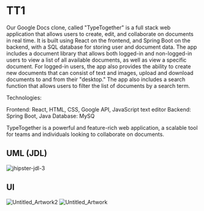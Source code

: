 # TT1
Our Google Docs clone, called "TypeTogether" is a full stack web application that allows users to create, edit, and collaborate on documents in real time. It is built using React on the frontend, and Spring Boot on the backend, with a SQL database for storing user and document data. The app includes a document library that allows both logged-in and non-logged-in users to view a list of all available documents, as well as view a specific document. For logged-in users, the app also provides the ability to create new documents that can consist of text and images, upload and download documents to and from their "desktop." The app also includes a search function that allows users to filter the list of documents by a search term.

Technologies:

Frontend: React, HTML, CSS, Google API, JavaScript text editor
Backend: Spring Boot, Java
Database: MySQ

TypeTogether is a powerful and feature-rich web application, a scalable tool for teams and individuals looking to collaborate on documents.

## UML (JDL) 
![jhipster-jdl-3](https://user-images.githubusercontent.com/115915843/210654525-829b4855-d18c-4fba-a5af-8b016f1001d1.png)


## UI

![Untitled_Artwork2](https://user-images.githubusercontent.com/115915843/210654466-8b442f6a-2739-40ad-8c5b-a8ab85e4c70a.png)
![Untitled_Artwork](https://user-images.githubusercontent.com/115915843/210654485-c973696b-b04c-417c-9f9e-11c9b7fdbd5e.png)
